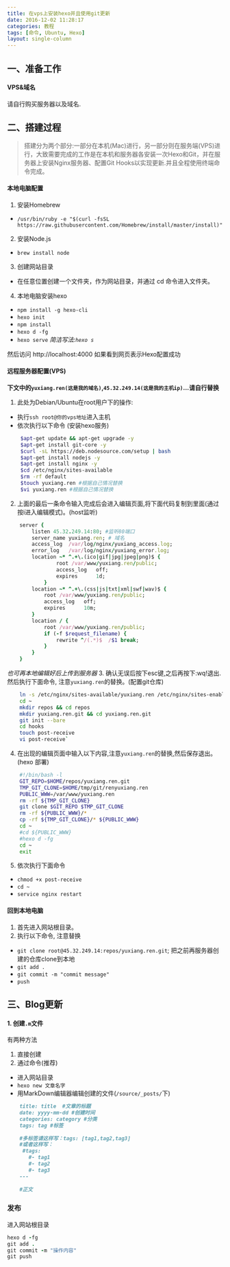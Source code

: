 ```yaml
---
title: 在vps上安装hexo并且使用git更新
date: 2016-12-02 11:28:17
categories: 教程
tags: [命令, Ubuntu, Hexo]
layout: single-column
---
```



## 一、准备工作
#### VPS&域名
请自行购买服务器以及域名.

## 二、搭建过程
>搭建分为两个部分:一部分在本机(Mac)进行，另一部分则在服务端(VPS)进行，大致需要完成的工作是在本机和服务器各安装一次Hexo和Git，并在服务器上安装Nginx服务器、配置Git Hooks以实现更新.并且全程使用终端命令完成。

#### 本地电脑配置
1. 安装Homebrew
* `/usr/bin/ruby -e "$(curl -fsSL https://raw.githubusercontent.com/Homebrew/install/master/install)"`
2. 安装Node.js
* `brew install node`
3. 创建网站目录
* 在任意位置创建一个文件夹，作为网站目录，并通过 cd 命令进入文件夹。
4. 本地电脑安装hexo
* `npm install -g hexo-cli`
* `hexo init`
* `npm install`
* `hexo d -fg`
* `hexo serve` *简洁写法:`hexo s`*

然后访问 http://localhost:4000 如果看到网页表示Hexo配置成功

#### 远程服务器配置(VPS)
**下文中的`yuxiang.ren(这是我的域名)`,`45.32.249.14(这是我的主机ip)`...请自行替换**

1. 此处为Debian/Ubuntu在root用户下的操作:
*  执行`ssh root@你的vps地址`进入主机
* 依次执行以下命令 (安装hexo服务)
    ​          
    ```bash
     $apt-get update && apt-get upgrade -y
     $apt-get install git-core -y
     $curl -sL https://deb.nodesource.com/setup | bash
     $apt-get install nodejs -y
     $apt-get install nginx -y
     $cd /etc/nginx/sites-available
     $rm -rf default
     $touch yuxiang.ren #根据自己情况替换
     $vi yuxiang.ren #根据自己情况替换
    ```
2. 上面的最后一条命令输入完成后会进入编辑页面,将下面代码复制到里面(通过按i进入编辑模式)。(host监听)
```ruby
    server {
        listen 45.32.249.14:80; #监听80端口
        server_name yuxiang.ren; # 域名
        access_log  /var/log/nginx/yuxiang_access.log;
        error_log   /var/log/nginx/yuxiang_error.log;
        location ~* ^.+\.(ico|gif|jpg|jpeg|png)$ {
                root /var/www/yuxiang.ren/public;
                access_log   off;
                expires      1d;
            }
        location ~* ^.+\.(css|js|txt|xml|swf|wav)$ {
            root /var/www/yuxiang.ren/public;
            access_log   off;
            expires      10m;
        }
        location / {
            root /var/www/yuxiang.ren/public;
            if (-f $request_filename) {
                rewrite ^/(.*)$  /$1 break;
            }
        }
    }
```
 *也可再本地编辑好后上传到服务器*
3. 确认无误后按下esc键,之后再按下:wq!退出. 然后执行下面命令, 注意`yuxiang.ren`的替换。(配置git仓库)
```bash
    ln -s /etc/nginx/sites-available/yuxiang.ren /etc/nginx/sites-enabled/`
    cd ~
    mkdir repos && cd repos
    mkdir yuxiang.ren.git && cd yuxiang.ren.git
    git init --bare
    cd hooks
    touch post-receive
    vi post-receive`
```
4. 在出现的编辑页面中输入以下内容,注意`yuxiang.ren`的替换,然后保存退出。(hexo 部署)
``` bash
    #!/bin/bash -l
    GIT_REPO=$HOME/repos/yuxiang.ren.git
    TMP_GIT_CLONE=$HOME/tmp/git/renyuxiang.ren
    PUBLIC_WWW=/var/www/yuxiang.ren
    rm -rf ${TMP_GIT_CLONE}
    git clone $GIT_REPO $TMP_GIT_CLONE
    rm -rf ${PUBLIC_WWW}/*
    cp -rf ${TMP_GIT_CLONE}/* ${PUBLIC_WWW}
    cd ~
    #cd ${PUBLIC_WWW}
    #hexo d -fg
    cd ~
    exit
```
5. 依次执行下面命令
* `chmod +x post-receive`
* `cd ~`
* `service nginx restart`

#### 回到本地电脑
1. 首先进入网站根目录。
2. 执行以下命令, 注意替换
* `git clone root@45.32.249.14:repos/yuxiang.ren.git`; 把之前再服务器创建的仓库clone到本地
* `git add .`
* `git commit -m "commit message"`
* `push`

## 三、Blog更新
#### 1. 创建`.m`文件
有两种方法
1. 直接创建
2. 通过命令(推荐)
* 进入网站目录
* `hexo new 文章名字`
* 用MarkDown编辑器编辑创建的文件(`/source/_posts/`下)

```markdown
    title: title  #文章的标题
    date: yyyy-mm-dd #创建时间
    categories: category #分类
    tags: tag #标签
       
    #多标签请这样写：tags: [tag1,tag2,tag3]
    #或者这样写： 
     #tags: 
       #- tag1
       #- tag2 
       #- tag3 
    ---  
      
    #正文
```
### 发布
进入网站根目录
```ruby
hexo d -fg
git add .
git commit -m "操作内容"
git push
```